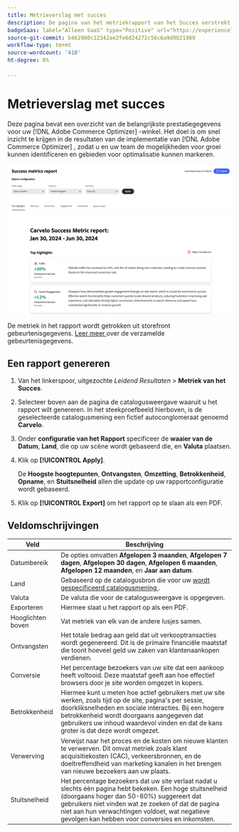 ```yaml
---
title: Metrieverslag met succes
description: De pagina van het metriekrapport van het Succes verstrekt insight in de belangrijkste prestatiesmetriek voor uw  [!DNL Adobe Commerce Optimizer]  opslag.
badgeSaas: label="Alleen SaaS" type="Positive" url="https://experienceleague.adobe.com/en/docs/commerce/user-guides/product-solutions" tooltip="Alleen van toepassing op Adobe Commerce as a Cloud Service- en Adobe Commerce Optimizer-projecten (door Adobe beheerde SaaS-infrastructuur)."
source-git-commit: b462980c12342ae2fe6d24272c56c6a9d9b21989
workflow-type: tm+mt
source-wordcount: '418'
ht-degree: 0%

---
```


# Metrieverslag met succes

Deze pagina bevat een overzicht van de belangrijkste prestatiegegevens voor uw [!DNL Adobe Commerce Optimizer] -winkel. Het doel is om snel inzicht te krijgen in de resultaten van de implementatie van [!DNL Adobe Commerce Optimizer] , zodat u en uw team de mogelijkheden voor groei kunnen identificeren en gebieden voor optimalisatie kunnen markeren.

![ metriek van het Succes rapport ](../assets/success-metrics.png)

De metriek in het rapport wordt getrokken uit storefront gebeurtenisgegevens. [ Leer meer ](../setup/events/overview.md) over de verzamelde gebeurtenisgegevens.

## Een rapport genereren

1. Van het linkerspoor, uitgezochte _Leidend Resultaten_ > **Metriek van het Succes**.
1. Selecteer boven aan de pagina de catalogusweergave waaruit u het rapport wilt genereren. In het steekproefbeeld hierboven, is de geselecteerde catalogusmening een fictief autoconglomeraat genoemd **Carvelo**.
1. Onder **configuratie van het Rapport** specificeer de **waaier van de Datum**, **Land**, die op uw scène wordt gebaseerd die, en **Valuta** plaatsen.
1. Klik op **[!UICONTROL Apply]**.

   De **Hoogste hoogtepunten**, **Ontvangsten**, **Omzetting**, **Betrokkenheid**, **Opname**, en **Stuitsnelheid** allen die update op uw rapportconfiguratie wordt gebaseerd.

1. Klik op **[!UICONTROL Export]** om het rapport op te slaan als een PDF.

## Veldomschrijvingen

| Veld | Beschrijving |
|---|---|
| Datumbereik | De opties omvatten **Afgelopen 3 maanden**, **Afgelopen 7 dagen**, **Afgelopen 30 dagen**, **Afgelopen 6 maanden**, **Afgelopen 12 maanden**, en **Jaar aan datum**. |
| Land | Gebaseerd op de catalogusbron die voor uw [ wordt gespecificeerd catalogusmening ](../setup/catalog-view.md). |
| Valuta | De valuta die voor de catalogusweergave is opgegeven. |
| Exporteren | Hiermee slaat u het rapport op als een PDF. |
| Hooglichten boven | Vat metriek van elk van de andere lusjes samen. |
| Ontvangsten | Het totale bedrag aan geld dat uit verkooptransacties wordt gegenereerd. Dit is de primaire financiële maatstaf die toont hoeveel geld uw zaken van klantenaankopen verdienen. |
| Conversie | Het percentage bezoekers van uw site dat een aankoop heeft voltooid. Deze maatstaf geeft aan hoe effectief browsers door je site worden omgezet in kopers. |
| Betrokkenheid | Hiermee kunt u meten hoe actief gebruikers met uw site werken, zoals tijd op de site, pagina&#39;s per sessie, doorkliksnelheden en sociale interacties. Bij een hogere betrokkenheid wordt doorgaans aangegeven dat gebruikers uw inhoud waardevol vinden en dat de kans groter is dat deze wordt omgezet. |
| Verwerving | Verwijst naar het proces en de kosten om nieuwe klanten te verwerven. Dit omvat metriek zoals klant acquisitiekosten (CAC), verkeersbronnen, en de doeltreffendheid van marketing kanalen in het brengen van nieuwe bezoekers aan uw plaats. |
| Stuitsnelheid | Het percentage bezoekers dat uw site verlaat nadat u slechts één pagina hebt bekeken. Een hoge stuitsnelheid (doorgaans hoger dan 50-60%) suggereert dat gebruikers niet vinden wat ze zoeken of dat de pagina niet aan hun verwachtingen voldoet, wat negatieve gevolgen kan hebben voor conversies en inkomsten. |
